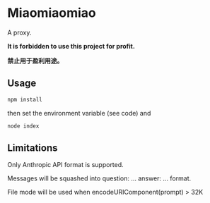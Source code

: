 # Miaomiaomiao

A proxy.

**It is forbidden to use this project for profit.**

**禁止用于盈利用途。**

## Usage

```bash
npm install
```

then set the environment variable (see code) and 

```bash
node index
```

## Limitations

Only Anthropic API format is supported.

Messages will be squashed into question: ... answer: ... format.

File mode will be used when encodeURIComponent(prompt) > 32K
